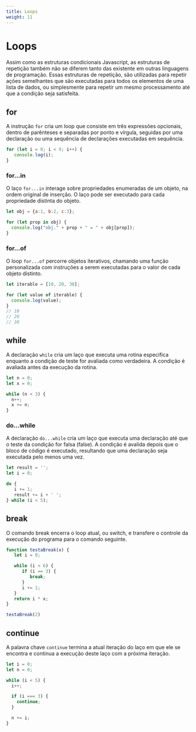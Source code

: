 ```yaml
---
title: Loops
weight: 11
---
```


# Loops
Assim como as estruturas condicionais Javascript, as estruturas de repetição também não se diferem tanto das existente em outras linguagens de programação. Essas estruturas de repetição, são utilizadas para repetir ações semelhantes que são executadas para todos os elementos de uma lista de dados, ou simplesmente para repetir um mesmo processamento até que a condição seja satisfeita.

## for
A instrução `for` cria um loop que consiste em três expressões opcionais, dentro de parênteses e separadas por ponto e vírgula, seguidas por uma declaração ou uma sequência de declarações executadas em sequência.

```javascript
for (let i = 0; i < 9; i++) {
   console.log(i);
}
```

### for...in
O laço `for...in` interage sobre propriedades enumeradas de um objeto, na ordem original de inserção. O laço pode ser executado para cada propriedade distinta do objeto.

```javascript
let obj = {a:1, b:2, c:3};

for (let prop in obj) {
  console.log("obj." + prop + " = " + obj[prop]);
}
```

### for...of
O loop `for...of` percorre objetos iterativos, chamando uma função personalizada com instruções a serem executadas para o valor de cada objeto distinto.

```javascript
let iterable = [10, 20, 30];

for (let value of iterable) {
  console.log(value);
}
// 10
// 20
// 30
```

## while
A declaração `while` cria um laço que executa uma rotina especifica enquanto a condição de teste for avaliada como verdadeira. A condição é avaliada antes da execução da rotina.

```javascript
let n = 0;
let x = 0;

while (n < 3) {
  n++;
  x += n;
}
```

### do...while
A declaração `do...while` cria um laço que executa uma declaração até que o teste da condição for falsa (false). A condição é avalida depois que o bloco de código é executado, resultando que uma declaração seja executada pelo menos uma vez.

```javascript
let result = '';
let i = 0;

do {
   i += 1;
   result += i + ' ';
} while (i < 5);
```

## break
O comando break encerra o loop atual, ou switch, e transfere o controle da execução do programa para o comando seguinte.

```javascript
function testaBreak(x) {
   let i = 0;

   while (i < 6) {
      if (i == 3) {
         break;
      }
      i += 1;
   }
   return i * x;
}

testaBreak(2)
```

## continue
A palavra chave `continue` termina a atual iteração do laço em que ele se encontra e continua a execução deste laço com a próxima iteração.

```javascript
let i = 0;
let n = 0;

while (i < 5) {
  i++;

  if (i === 3) {
    continue;
  }

  n += i;
}
```